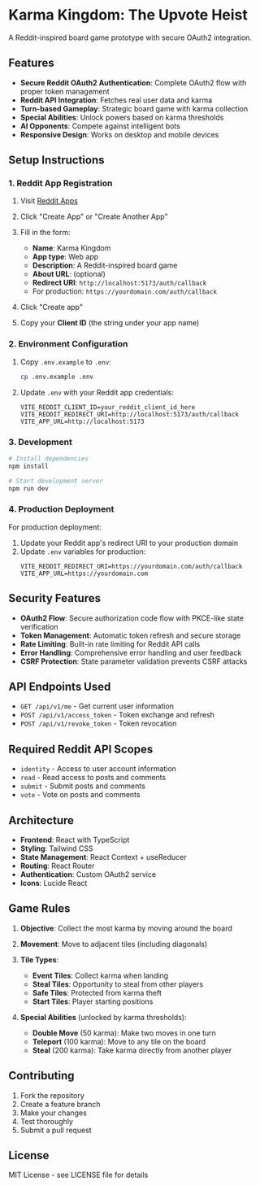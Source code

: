 # Karma Kingdom: The Upvote Heist

A Reddit-inspired board game prototype with secure OAuth2 integration.

## Features

- **Secure Reddit OAuth2 Authentication**: Complete OAuth2 flow with proper token management
- **Reddit API Integration**: Fetches real user data and karma
- **Turn-based Gameplay**: Strategic board game with karma collection
- **Special Abilities**: Unlock powers based on karma thresholds
- **AI Opponents**: Compete against intelligent bots
- **Responsive Design**: Works on desktop and mobile devices

## Setup Instructions

### 1. Reddit App Registration

1. Visit [Reddit Apps](https://www.reddit.com/prefs/apps)
2. Click "Create App" or "Create Another App"
3. Fill in the form:
   - **Name**: Karma Kingdom
   - **App type**: Web app
   - **Description**: A Reddit-inspired board game
   - **About URL**: (optional)
   - **Redirect URI**: `http://localhost:5173/auth/callback`
   - For production: `https://yourdomain.com/auth/callback`

4. Click "Create app"
5. Copy your **Client ID** (the string under your app name)

### 2. Environment Configuration

1. Copy `.env.example` to `.env`:
   ```bash
   cp .env.example .env
   ```

2. Update `.env` with your Reddit app credentials:
   ```env
   VITE_REDDIT_CLIENT_ID=your_reddit_client_id_here
   VITE_REDDIT_REDIRECT_URI=http://localhost:5173/auth/callback
   VITE_APP_URL=http://localhost:5173
   ```

### 3. Development

```bash
# Install dependencies
npm install

# Start development server
npm run dev
```

### 4. Production Deployment

For production deployment:

1. Update your Reddit app's redirect URI to your production domain
2. Update `.env` variables for production:
   ```env
   VITE_REDDIT_REDIRECT_URI=https://yourdomain.com/auth/callback
   VITE_APP_URL=https://yourdomain.com
   ```

## Security Features

- **OAuth2 Flow**: Secure authorization code flow with PKCE-like state verification
- **Token Management**: Automatic token refresh and secure storage
- **Rate Limiting**: Built-in rate limiting for Reddit API calls
- **Error Handling**: Comprehensive error handling and user feedback
- **CSRF Protection**: State parameter validation prevents CSRF attacks

## API Endpoints Used

- `GET /api/v1/me` - Get current user information
- `POST /api/v1/access_token` - Token exchange and refresh
- `POST /api/v1/revoke_token` - Token revocation

## Required Reddit API Scopes

- `identity` - Access to user account information
- `read` - Read access to posts and comments
- `submit` - Submit posts and comments
- `vote` - Vote on posts and comments

## Architecture

- **Frontend**: React with TypeScript
- **Styling**: Tailwind CSS
- **State Management**: React Context + useReducer
- **Routing**: React Router
- **Authentication**: Custom OAuth2 service
- **Icons**: Lucide React

## Game Rules

1. **Objective**: Collect the most karma by moving around the board
2. **Movement**: Move to adjacent tiles (including diagonals)
3. **Tile Types**:
   - **Event Tiles**: Collect karma when landing
   - **Steal Tiles**: Opportunity to steal from other players
   - **Safe Tiles**: Protected from karma theft
   - **Start Tiles**: Player starting positions

4. **Special Abilities** (unlocked by karma thresholds):
   - **Double Move** (50 karma): Make two moves in one turn
   - **Teleport** (100 karma): Move to any tile on the board
   - **Steal** (200 karma): Take karma directly from another player

## Contributing

1. Fork the repository
2. Create a feature branch
3. Make your changes
4. Test thoroughly
5. Submit a pull request

## License

MIT License - see LICENSE file for details